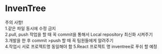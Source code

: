 # InvenTree

주의 사항!<br/> 1.같은 파일 동시에 수정 금지<br/>
2.pull, push 작업을 할 때 꼭 commit을 통해서 Local repository 최신화 시켜주기<br/> 3.개발을 한 후 commit >push 할 때 꼭 팀원들에게 알려주기<br/> 4.작업시 서로 프로젝트명 동일해야 함
5.React 프로젝트 명 inventree로 푸쉬 할 예정
